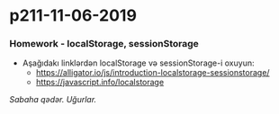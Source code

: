 # p211-11-06-2019

### Homework - localStorage, sessionStorage
- Aşağıdakı linklərdən localStorage və sessionStorage-i oxuyun:
  - https://alligator.io/js/introduction-localstorage-sessionstorage/
  - https://javascript.info/localstorage
  
*Sabaha qədər. Uğurlar.*

